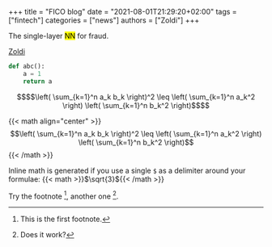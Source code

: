 +++
title = "FICO blog"
date = "2021-08-01T21:29:20+02:00"
tags = ["fintech"]
categories = ["news"]
authors = ["Zoldi"]
+++

The single-layer <mark>NN</mark> for fraud.  

[Zoldi](https://www.fico.com/blogs/author/scott-zoldi)

```python
def abc():
    a = 1
    return a
```

```math { align="center" }
$$\left( \sum_{k=1}^n a_k b_k \right)^2 \leq \left( \sum_{k=1}^n a_k^2 \right) \left( \sum_{k=1}^n b_k^2 \right)$$
```

{{< math align="center" >}}
$$\left( \sum_{k=1}^n a_k b_k \right)^2 \leq \left( \sum_{k=1}^n a_k^2 \right) \left( \sum_{k=1}^n b_k^2 \right)$$
{{< /math >}}

Inline math is generated if you use a single `$` as a delimiter around your formulae: {{< math >}}$\sqrt{3}${{< /math >}}


Try the footnote [^1], another one [^3].

[^1]: This is the first footnote.
[^3]: Does it work?